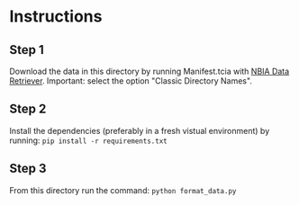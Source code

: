 # Instructions

## Step 1
Download the data  in this directory by running Manifest.tcia with [NBIA Data Retriever](https://wiki.cancerimagingarchive.net/display/NBIA/Downloading+TCIA+Images). Important: select the option "Classic Directory Names".

## Step 2
Install the dependencies (preferably in a fresh vistual environment) by running:
`pip install -r requirements.txt`

## Step 3
From this directory run the command:
`python format_data.py`

